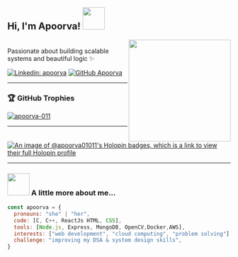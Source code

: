 <h2> Hi, I'm Apoorva! <img src="https://media.giphy.com/media/mGcNjsfWAjY5AEZNw6/giphy.gif" width="50"></h2>
<img align='right' src="https://media.giphy.com/media/ieyl9zmCjO4b4t6qoY/giphy.gif" width="230">

<br>Passionate about building scalable systems and beautiful logic ✨</em></p>

[![Linkedin: apoorva](https://img.shields.io/badge/-Apoorva-blue?style=flat-square&logo=Linkedin&logoColor=white&link=https://www.linkedin.com/in/apoorva/)](https://www.linkedin.com/in/apoorva-12a654280/)
[![GitHub Apoorva](https://img.shields.io/github/followers/apoorva-011?label=follow&style=social)](https://github.com/apoorva-011)

---

### 🏆 GitHub Trophies  
<p align="left">
  <a href="https://github.com/ryo-ma/github-profile-trophy">
    <img src="https://github-profile-trophy.vercel.app/?username=apoorva-011&theme=onedark&margin-w=10&margin-h=10" alt="apoorva-011" />
  </a>
</p>

---

[![An image of @apoorva01011's Holopin badges, which is a link to view their full Holopin profile](https://holopin.me/apoorva01011)](https://holopin.io/@apoorva01011)

---

### <img src="https://media.giphy.com/media/VgCDAzcKvsR6OM0uWg/giphy.gif" width="50"> A little more about me...

```javascript
const apoorva = {
  pronouns: "she" | "her",
  code: [C, C++, ReactJs HTML, CSS],
  tools: [Node.js, Express, MongoDB, OpenCV,Docker,AWS],
  interests: ["web development", "cloud computing", "problem solving"],
  challenge: "improving my DSA & system design skills",
}
